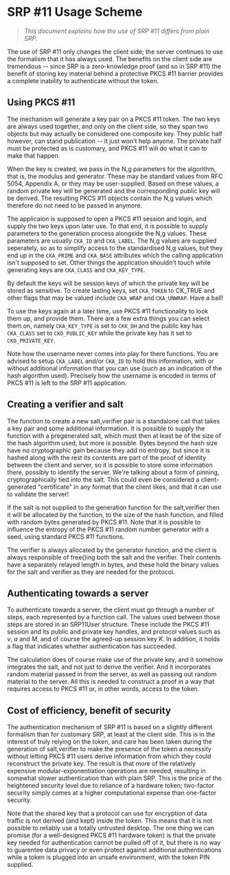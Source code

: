 # SRP #11 Usage Scheme

> *This document explains how the use of SRP #11 differs from plain SRP.*

The use of SRP #11 only changes the client side; the server continues to use
the formalism that it has always used.  The benefits on the client side are
tremendous -- since SRP is a zero-knowledge proof (and so in SRP #11) the
benefit of storing key material behind a protective PKCS #11 barrier provides
a complete inability to authenticate without the token.

## Using PKCS #11

The mechanism will generate a key pair on a PKCS #11 token.  The two keys are
always used together, and only on the client side, so they span two objects
but may actually be considered one composite key.  They public half however,
can stand publication -- it just won't help anyone.  The private half must
be protected as is customary, and PKCS #11 will do what it can to make that
happen.

When the key is created, we pass in the N,g parameters for the algorithm,
that is, the modulus and generator.  These may be standard values from
RFC 5054, Appendix A, or they may be user-supplied.  Based on these values,
a random private key will be generated and the corresponding public key
will be derived.  The resulting PKCS #11 objects contain the N,g values
which therefore do not need to be passed in anymore.

The applicaion is supposed to open a PKCS #11 session and login, and supply
the two keys upon later use.  To that end, it is possible to supply parameters
to the generation process alongside the N,g values.  These parameters are
usually `CKA_ID` and `CKA_LABEL`.  The N,g values are supplied seperately, so
as to simplify access to the standardised N,g values, but they end up in
the `CKA_PRIME` and `CKA_BASE` attributes which the calling application isn't
supposed to set.  Other things the application shouldn't touch while
generating keys are `CKA_CLASS` and `CKA_KEY_TYPE`.

By default the keys will be session keys of which the private key will be
stored as sensitive.  To create lasting keys, set `CKA_TOKEN` to CK_TRUE and
other flags that may be valued include `CKA_WRAP` and `CKA_UNWRAP`.
Have a ball!

To use the keys again at a later time, use PKCS #11 functionality to look
them up, and provide them.  There are a few extra things you can select them
on, namely `CKA_KEY_TYPE` is set to `CKK_DH` and the public key has
`CKA_CLASS` set to `CKO_PUBLIC_KEY` while the private key has it set to
`CKO_PRIVATE_KEY`.

Note how the username never comes into play for there functions.  You are
advised to setup `CKA_LABEL` and/or `CKA_ID` to hold this information, with
or without additional information that you can use (such as an indication
of the hash algorithm used).  Precisely how the username is encoded in terms
of PKCS #11 is left to the SRP #11 application.

## Creating a verifier and salt

The function to create a new salt,verifier pair is a standalone call that
takes a key pair and some additional information.  It is possible to
supply the function with a pregenerated salt, which must then at least be
of the size of the hash algorithm used, but more is possible.  Bytes beyond
the hash size have no cryptographic gain because they add no entropy, but
since it is hashed along with the rest its contents are part of the proof
of identity between the client and server, so it is possible to store some
information there, possibly to identify the server.  We're talking about
a form of pinning, cryptographically tied into the salt.  This could even be
considered a client-generated "certificate" in any format that the client
likes, and that it can use to validate the server!

If the salt is not supplied to the generation function for the salt,verifier
then it will be allocated by the function, to the size of the hash function,
and filled with random bytes generated by PKCS #11.  Note that it is possible
to influence the entropy of the PKCS #11 random number generator with a seed,
using standard PKCS #11 functions.

The verifier is always allocated by the generator function, and the client is
always responsible of free()ing both the salt and the verifier.  Their contents
have a separately relayed length in bytes, and these hold the binary values
for the salt and verifier as they are needed for the protocol.

## Authenticating towards a server

To authenticate towards a server, the client must go through a number of steps,
each represented by a function call.  The values used between those steps
are stored in an SRP11User structure.  These include the PKCS #11 session and
its public and private key handles, and protocol values such as *v*, *a* and
*M*, and of course the agreed-up session key *K*.  In addition, it holds a
flag that indicates whether authentication has succeeded.

The calculation does of course make use of the private key, and it somehow
integrates the salt, and not just to derive the verifier.  And it incorporates
random material passed in from the server, as well as passing out random
material to the server.  All this is needed to construct a proof in a way
that requires access to PKCS #11 or, in other words, access to the token.

## Cost of efficiency, benefit of security

The authentication mechanism of SRP #11 is based on a slightly different
formalism than for customary SRP, at least at the client side.  This is in
the interest of truly relying on the token, and care has been taken during
the generation of salt,verifier to make the presence of the token a necessity
without letting PKCS #11 users derive information from which they could
reconstruct the private key.  The result is that more of the relatively
expensive modular-exponentiation operations are needed, resulting in somewhat
slower authentication than with plain SRP.  This is the price of the
heightened security level due to reliance of a hardware token; two-factor
security simply comes at a higher computational expense than one-factor
security.

Note that the shared key that a protocol can use for encryption of data
traffic is not derived (and kept) inside the token.  This means that it is
not possible to reliably use a totally untrusted desktop.  The one thing
we can promise (for a well-designed PKCS #11 hardware token) is that the
private key needed for authentication cannot be pulled off of it, but there
is no way to guarentee data privacy or even protect against additional
authentications while a token is plugged into an unsafe environment, with
the token PIN supplied.

